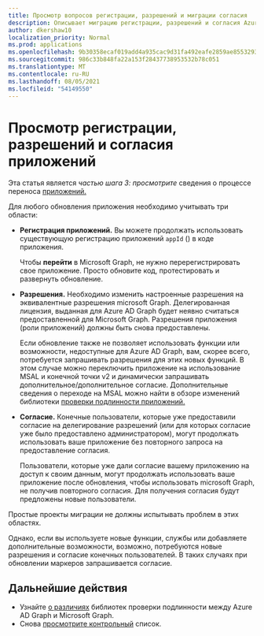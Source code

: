 ```yaml
---
title: Просмотр вопросов регистрации, разрешений и миграции согласия
description: Описывает миграцию регистрации, разрешений и согласия Azure Active Directory (Azure AD) в API Microsoft Graph.
author: dkershaw10
localization_priority: Normal
ms.prod: applications
ms.openlocfilehash: 9b30358ecaf019add4a935cac9d31fa492eafe2859ae855329388e12460d5aaa
ms.sourcegitcommit: 986c33b848fa22a153f28437738953532b78c051
ms.translationtype: MT
ms.contentlocale: ru-RU
ms.lasthandoff: 08/05/2021
ms.locfileid: "54149550"
---
```

# <a name="review-app-registration-permissions-and-consent"></a>Просмотр регистрации, разрешений и согласия приложений

Эта статья является *частью шага 3: просмотрите* сведения о процессе переноса [приложений.](migrate-azure-ad-graph-planning-checklist.md)

Для любого обновления приложения необходимо учитывать три области:

- **Регистрация приложений.** Вы можете продолжать использовать существующую регистрацию приложений `appId` () в коде приложения.  

    Чтобы **перейти** в Microsoft Graph, не нужно перерегистрировать свое приложение. Просто обновите код, протестировать и развернуть обновление.  

- **Разрешения.** Необходимо изменить настроенные разрешения на эквивалентные разрешения microsoft Graph. Делегированная лицензия, выданная для Azure AD Graph будет неявно считаться предоставленной для Microsoft Graph. Разрешения приложения (роли приложений) должны быть снова предоставлены.

    Если обновление также не позволяет использовать функции или возможности, недоступные для Azure AD Graph, вам, скорее всего, потребуется запрашивать разрешения для этих новых функций. В этом случае можно переключить приложение на использование MSAL и конечной точки v2 и динамически запрашивать дополнительное/дополнительное согласие. Дополнительные сведения о переходе на MSAL можно найти в обзоре изменений библиотеки [проверки подлинности приложений.](./migrate-azure-ad-graph-authentication-library.md)

- **Согласие.** Конечные пользователи, которые уже предоставили согласие на делегирование разрешений (или для которых согласие уже было предоставлено администратором), могут продолжать использовать ваше приложение без повторного запроса на предоставление согласия.

    Пользователи, которые уже дали согласие вашему приложению на доступ к своим данным, могут продолжать использовать ваше приложение после обновления, чтобы использовать microsoft Graph, не получив повторного согласия. Для получения согласия будут предложены новые пользователи.

Простые проекты миграции не должны испытывать проблем в этих областях.

Однако, если вы используете новые функции, службы или добавляете дополнительные возможности, возможно, потребуются новые разрешения и согласие конечных пользователей.  В таких случаях при обновлении маркеров запрашивается согласие.

## <a name="next-steps"></a>Дальнейшие действия

- Узнайте [о различиях](migrate-azure-ad-graph-authentication-library.md) библиотек проверки подлинности между Azure AD Graph и Microsoft Graph.
- Снова [просмотрите контрольный](migrate-azure-ad-graph-planning-checklist.md) список.
